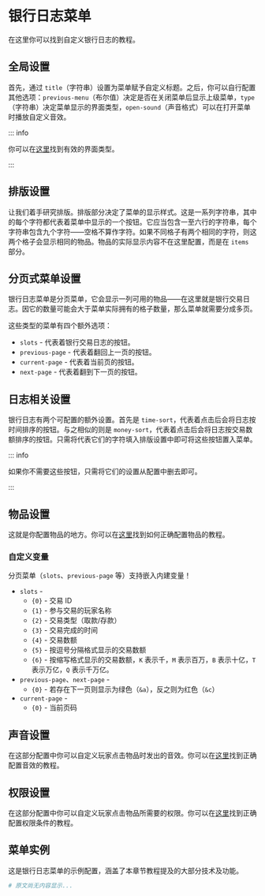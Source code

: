 # 银行日志菜单

在这里你可以找到自定义银行日志的教程。

## 全局设置

首先，通过 `title`（字符串）设置为菜单赋予自定义标题。之后，你可以自行配置其他选项：`previous-menu`（布尔值）决定是否在关闭菜单后显示上级菜单，`type`（字符串）决定菜单显示的界面类型，`open-sound`（声音格式）可以在打开菜单时播放自定义音效。

::: info

你可以在[这里](https://hub.spigotmc.org/javadocs/bukkit/org/bukkit/event/inventory/InventoryType.html)找到有效的界面类型。

:::

## 排版设置

让我们着手研究排版。排版部分决定了菜单的显示样式。这是一系列字符串，其中的每个字符都代表着菜单中显示的一个按钮。它应当包含一至六行的字符串，每个字符串包含九个字符——空格不算作字符。如果不同格子有两个相同的字符，则这两个格子会显示相同的物品。物品的实际显示内容不在这里配置，而是在 `items` 部分。

## 分页式菜单设置

银行日志菜单是分页菜单，它会显示一列可用的物品——在这里就是银行交易日志。因它的数量可能会大于菜单实际拥有的格子数量，那么菜单就需要分成多页。

这些类型的菜单有四个额外选项：
* `slots` - 代表着银行交易日志的按钮。
* `previous-page` - 代表着翻回上一页的按钮。
* `current-page` - 代表着当前页的按钮。
* `next-page` - 代表着翻到下一页的按钮。

## 日志相关设置

银行日志有两个可配置的额外设置。首先是 `time-sort`，代表着点击后会将日志按时间排序的按钮。与之相似的则是 `money-sort`，代表着点击后会将日志按交易数额排序的按钮。只需将代表它们的字符填入排版设置中即可将这些按钮置入菜单。

::: info

如果你不需要这些按钮，只需将它们的设置从配置中删去即可。

:::

## 物品设置

这就是你配置物品的地方。你可以在[这里](overview.menus.md#编辑菜单内的物品)找到如何正确配置物品的教程。

### 自定义变量

分页菜单（`slots`、`previous-page` 等）支持嵌入内建变量！

* `slots` - 
  * `{0}` - 交易 ID
  * `{1}` - 参与交易的玩家名称
  * `{2}` - 交易类型（取款/存款）
  * `{3}` - 交易完成的时间
  * `{4}` - 交易数额
  * `{5}` - 按逗号分隔格式显示的交易数额
  * `{6}` - 按缩写格式显示的交易数额，`K` 表示千，`M` 表示百万，`B` 表示十亿，`T` 表示万亿，`Q` 表示千万亿。
* `previous-page`、`next-page` - 
  * `{0}` - 若存在下一页则显示为绿色（`&a`），反之则为红色（`&c`）
* `current-page` -
  * `{0}` - 当前页码

## 声音设置

在这部分配置中你可以自定义玩家点击物品时发出的音效。你可以在[这里](overview.menus.md#物品音效)找到正确配置音效的教程。

## 权限设置

在这部分配置中你可以自定义玩家点击物品所需要的权限。你可以在[这里](overview.menus.md#权限部分)找到正确配置权限条件的教程。

## 菜单实例

这是银行日志菜单的示例配置，涵盖了本章节教程提及的大部分技术及功能。

``` YAML
# 原文尚无内容显示...
```

<!-- 未完成：

     原因：缺少原文的代码片段。
 -->